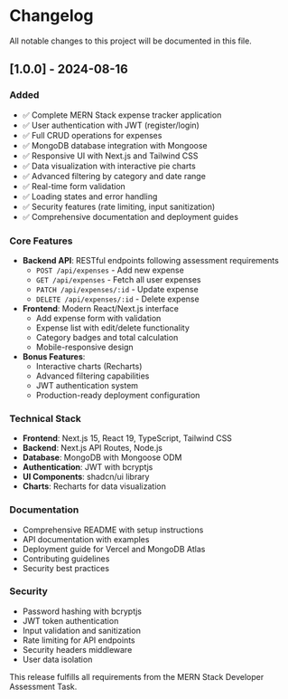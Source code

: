 # Changelog

All notable changes to this project will be documented in this file.

## [1.0.0] - 2024-08-16

### Added
- ✅ Complete MERN Stack expense tracker application
- ✅ User authentication with JWT (register/login)
- ✅ Full CRUD operations for expenses
- ✅ MongoDB database integration with Mongoose
- ✅ Responsive UI with Next.js and Tailwind CSS
- ✅ Data visualization with interactive pie charts
- ✅ Advanced filtering by category and date range
- ✅ Real-time form validation
- ✅ Loading states and error handling
- ✅ Security features (rate limiting, input sanitization)
- ✅ Comprehensive documentation and deployment guides

### Core Features
- **Backend API**: RESTful endpoints following assessment requirements
  - `POST /api/expenses` - Add new expense
  - `GET /api/expenses` - Fetch all user expenses  
  - `PATCH /api/expenses/:id` - Update expense
  - `DELETE /api/expenses/:id` - Delete expense
- **Frontend**: Modern React/Next.js interface
  - Add expense form with validation
  - Expense list with edit/delete functionality
  - Category badges and total calculation
  - Mobile-responsive design
- **Bonus Features**: 
  - Interactive charts (Recharts)
  - Advanced filtering capabilities
  - JWT authentication system
  - Production-ready deployment configuration

### Technical Stack
- **Frontend**: Next.js 15, React 19, TypeScript, Tailwind CSS
- **Backend**: Next.js API Routes, Node.js
- **Database**: MongoDB with Mongoose ODM
- **Authentication**: JWT with bcryptjs
- **UI Components**: shadcn/ui library
- **Charts**: Recharts for data visualization

### Documentation
- Comprehensive README with setup instructions
- API documentation with examples
- Deployment guide for Vercel and MongoDB Atlas
- Contributing guidelines
- Security best practices

### Security
- Password hashing with bcryptjs
- JWT token authentication
- Input validation and sanitization
- Rate limiting for API endpoints
- Security headers middleware
- User data isolation

This release fulfills all requirements from the MERN Stack Developer Assessment Task.
